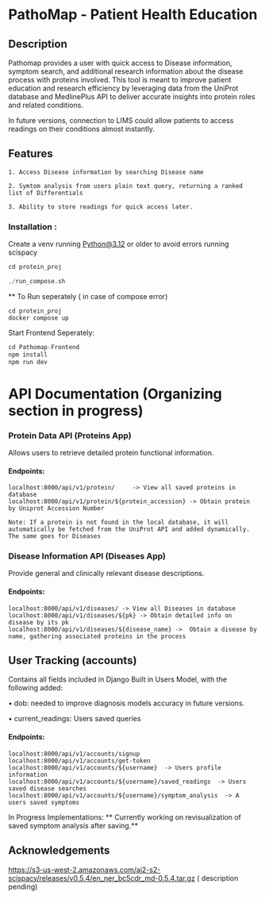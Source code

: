 # PathoMap - Patient Health Education
## Description

Pathomap provides a user with quick access to Disease information, symptom search, and additional research information about the disease process with proteins involved. This tool is meant to improve patient education and research efficiency by leveraging data from the UniProt database and MedlinePlus API to deliver accurate insights into protein roles and related conditions.

In future versions, connection to LIMS could allow patients to access readings on their conditions almost instantly.

## Features

	1. Access Disease information by searching Disease name 

	2. Symtom analysis from users plain text query, returning a ranked list of Differentials 

	3. Ability to store readings for quick access later.

### Installation : 
Create a venv running Python@3.12 or older to avoid errors running scispacy
```python
cd protein_proj

./run_compose.sh
```

** To Run seperately ( in case of compose error)
```
cd protein_proj
docker compose up
```

Start Frontend Seperately:
```python
cd Pathomap-Frontend
npm install
npm run dev

```
# API Documentation (Organizing section in progress)

### Protein Data API (Proteins App)
Allows users to retrieve detailed protein functional information.

#### Endpoints:

```
localhost:8000/api/v1/protein/     -> View all saved proteins in database
localhost:8000/api/v1/protein/${protein_accession} -> Obtain protein by Uniprot Accession Number

```
`Note: If a protein is not found in the local database, it will automatically be fetched from the UniProt API and added dynamically. The same goes for Diseases`


### Disease Information API (Diseases App)

Provide general and clinically relevant disease descriptions.
#### Endpoints:
```
localhost:8000/api/v1/diseases/ -> View all Diseases in database
localhost:8000/api/v1/diseases/${pk} -> Obtain detailed info on disease by its pk
localhost:8000/api/v1/diseases/${disease_name} ->  Obtain a disease by name, gathering associated proteins in the process
```

## User Tracking (accounts)
Contains all fields included in Django Built in Users Model, with the following added: 
 
• dob: needed to improve diagnosis models accuracy in future versions.

• current_readings: Users saved queries
#### Endpoints:
```
localhost:8000/api/v1/accounts/signup
localhost:8000/api/v1/accounts/get-token
localhost:8000/api/v1/accounts/${username}  -> Users profile information
localhost:8000/api/v1/accounts/${username}/saved_readings  -> Users saved disease searches
localhost:8000/api/v1/accounts/${username}/symptom_analysis  -> A users saved symptoms
```

In Progress Implementations: 
** Currently working on revisualization of saved symptom analysis after saving.**

## Acknowledgements
https://s3-us-west-2.amazonaws.com/ai2-s2-scispacy/releases/v0.5.4/en_ner_bc5cdr_md-0.5.4.tar.gz ( description pending) 
